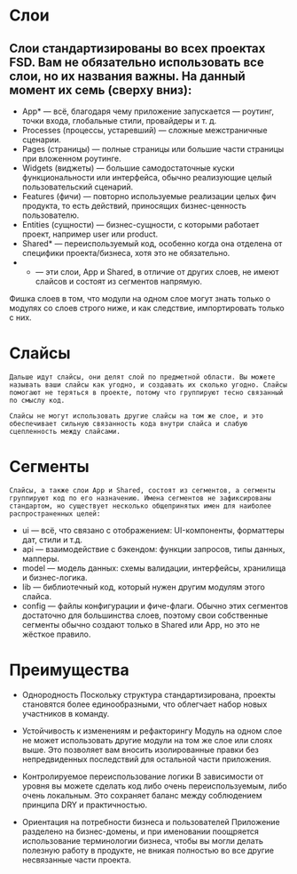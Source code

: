 # Слои
## Слои стандартизированы во всех проектах FSD. Вам не обязательно использовать все слои, но их названия важны. На данный момент их семь (сверху вниз):

- App* — всё, благодаря чему приложение запускается — роутинг, точки входа, глобальные стили, провайдеры и т. д.
- Processes (процессы, устаревший) — сложные межстраничные сценарии.
- Pages (страницы) — полные страницы или большие части страницы при вложенном роутинге.
- Widgets (виджеты) — большие самодостаточные куски функциональности или интерфейса, обычно реализующие целый пользовательский сценарий.
- Features (фичи) — повторно используемые реализации целых фич продукта, то есть действий, приносящих бизнес-ценность пользователю.
- Entities (сущности) — бизнес-сущности, с которыми работает проект, например user или product.
- Shared* — переиспользуемый код, особенно когда она отделена от специфики проекта/бизнеса, хотя это не обязательно.
- * — эти слои, App и Shared, в отличие от других слоев, не имеют слайсов и состоят из сегментов напрямую.

Фишка слоев в том, что модули на одном слое могут знать только о модулях со слоев строго ниже, и как следствие, импортировать только с них.

# Слайсы
    Дальше идут слайсы, они делят слой по предметной области. Вы можете называть ваши слайсы как угодно, и создавать их сколько угодно. Слайсы помогают не теряться в проекте, потому что группируют тесно связанный по смыслу код.

    Слайсы не могут использовать другие слайсы на том же слое, и это обеспечивает сильную связанность кода внутри слайса и слабую сцепленность между слайсами.

# Сегменты
    Слайсы, а также слои App и Shared, состоят из сегментов, а сегменты группируют код по его назначению. Имена сегментов не зафиксированы стандартом, но существует несколько общепринятых имен для наиболее распространенных целей:

- ui — всё, что связано с отображением: UI-компоненты, форматтеры дат, стили и т.д.
- api — взаимодействие с бэкендом: функции запросов, типы данных, мапперы.
- model — модель данных: схемы валидации, интерфейсы, хранилища и бизнес-логика.
- lib — библиотечный код, который нужен другим модулям этого слайса.
- config — файлы конфигурации и фиче-флаги.
Обычно этих сегментов достаточно для большинства слоев, поэтому свои собственные сегменты обычно создают только в Shared или App, но это не жёсткое правило.

# Преимущества
- Однородность
    Поскольку структура стандартизирована, проекты становятся более единообразными, что облегчает набор новых участников в команду.

- Устойчивость к изменениям и рефакторингу
    Модуль на одном слое не может использовать другие модули на том же слое или слоях выше.
    Это позволяет вам вносить изолированные правки без непредвиденных последствий для остальной части приложения.

- Контролируемое переиспользование логики
    В зависимости от уровня вы можете сделать код либо очень переиспользуемым, либо очень локальным.
    Это сохраняет баланс между соблюдением принципа DRY и практичностью.

- Ориентация на потребности бизнеса и пользователей
    Приложение разделено на бизнес-домены, и при именовании поощряется использование терминологии бизнеса, чтобы вы могли делать полезную работу в продукте, не вникая полностью во все другие несвязанные части проекта.